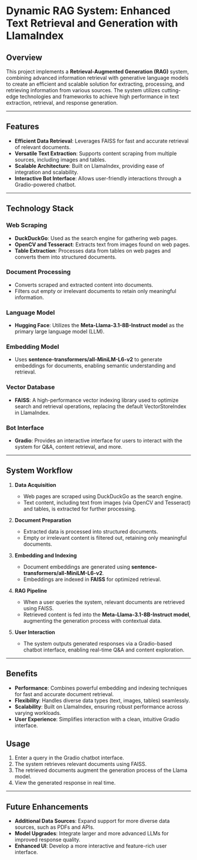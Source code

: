 # Dynamic RAG System: Enhanced Text Retrieval and Generation with LlamaIndex

## Overview
This project implements a **Retrieval-Augmented Generation (RAG)** system, combining advanced information retrieval with generative language models to create an efficient and scalable solution for extracting, processing, and retrieving information from various sources. The system utilizes cutting-edge technologies and frameworks to achieve high performance in text extraction, retrieval, and response generation.

---

## Features
- **Efficient Data Retrieval**: Leverages FAISS for fast and accurate retrieval of relevant documents.
- **Versatile Text Extraction**: Supports content scraping from multiple sources, including images and tables.
- **Scalable Architecture**: Built on LlamaIndex, providing ease of integration and scalability.
- **Interactive Bot Interface**: Allows user-friendly interactions through a Gradio-powered chatbot.

---

## Technology Stack

### Web Scraping
- **DuckDuckGo**: Used as the search engine for gathering web pages.
- **OpenCV and Tesseract**: Extracts text from images found on web pages.
- **Table Extraction**: Processes data from tables on web pages and converts them into structured documents.

### Document Processing
- Converts scraped and extracted content into documents.
- Filters out empty or irrelevant documents to retain only meaningful information.

### Language Model
- **Hugging Face**: Utilizes the **Meta-Llama-3.1-8B-Instruct model** as the primary large language model (LLM).

### Embedding Model
- Uses **sentence-transformers/all-MiniLM-L6-v2** to generate embeddings for documents, enabling semantic understanding and retrieval.

### Vector Database
- **FAISS**: A high-performance vector indexing library used to optimize search and retrieval operations, replacing the default VectorStoreIndex in LlamaIndex.

### Bot Interface
- **Gradio**: Provides an interactive interface for users to interact with the system for Q&A, content retrieval, and more.

---

## System Workflow

1. **Data Acquisition**
   - Web pages are scraped using DuckDuckGo as the search engine.
   - Text content, including text from images (via OpenCV and Tesseract) and tables, is extracted for further processing.

2. **Document Preparation**
   - Extracted data is processed into structured documents.
   - Empty or irrelevant content is filtered out, retaining only meaningful documents.

3. **Embedding and Indexing**
   - Document embeddings are generated using **sentence-transformers/all-MiniLM-L6-v2**.
   - Embeddings are indexed in **FAISS** for optimized retrieval.

4. **RAG Pipeline**
   - When a user queries the system, relevant documents are retrieved using FAISS.
   - Retrieved content is fed into the **Meta-Llama-3.1-8B-Instruct model**, augmenting the generation process with contextual data.

5. **User Interaction**
   - The system outputs generated responses via a Gradio-based chatbot interface, enabling real-time Q&A and content exploration.

---

## Benefits
- **Performance**: Combines powerful embedding and indexing techniques for fast and accurate document retrieval.
- **Flexibility**: Handles diverse data types (text, images, tables) seamlessly.
- **Scalability**: Built on LlamaIndex, ensuring robust performance across varying workloads.
- **User Experience**: Simplifies interaction with a clean, intuitive Gradio interface.

## Usage
1. Enter a query in the Gradio chatbot interface.
2. The system retrieves relevant documents using FAISS.
3. The retrieved documents augment the generation process of the Llama model.
4. View the generated response in real time.

---

## Future Enhancements
- **Additional Data Sources**: Expand support for more diverse data sources, such as PDFs and APIs.
- **Model Upgrades**: Integrate larger and more advanced LLMs for improved response quality.
- **Enhanced UI**: Develop a more interactive and feature-rich user interface.




